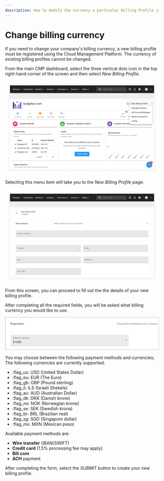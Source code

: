 ```yaml
---
description: How to modify the currency a particular Billing Profile is billed in.
---
```


# Change billing currency

If you need to change your company's billing currency, a new billing profile must be registered using the Cloud Management Platform. The currency of existing billing profiles cannot be changed.

From the main CMP dashboard, select the three vertical dots icon in the top right-hand corner of the screen and then select _New Billing Profile_.

![A screenshot of the CMP dashboard](../.gitbook/assets/cmp-new-billing-profile-menu-item.png)

Selecting this menu item will take you to the _New Billing Profile_ page:

![A screenshot showing you the _New Billing Profile_ page](../.gitbook/assets/cmp-new-billing-profile-screen.png)

From this screen, you can proceed to fill out the the details of your new billing profile.

After completing all the required fields, you will be asked what billing currency you would like to use.

![A screenshot showing you the \_Billing Currency drop-down menu](../.gitbook/assets/cmp-currency.png)

You may choose between the following payment methods and currencies; The following currencies are currently supported:

* :flag\_us: USD (United States Dollar)
* :flag\_eu: EUR (The Euro)
* :flag\_gb: GBP (Pound sterling) &#x20;
* :flag\_il: ILS (Israeli Shekels)
* :flag\_au: AUD (Australian Dollar)
* :flag\_dk: DKK (Danish krone)
* :flag\_no: NOK (Norwegian krone)
* :flag\_se: SEK (Swedish krona)
* :flag\_br: BRL (Brazilian real)
* :flag\_sg: SGD (Singapore dollar)
* :flag\_mx: MXN (Mexican peso)

Available payment methods are:

* **Wire transfer** (IBAN/SWIFT)
* **Credit card** (1.5% processing fee may apply)
* **Bill.com**
* **ACH** payment

After completing the form, select the _SUBMIT_ button to create your new billing profile.

